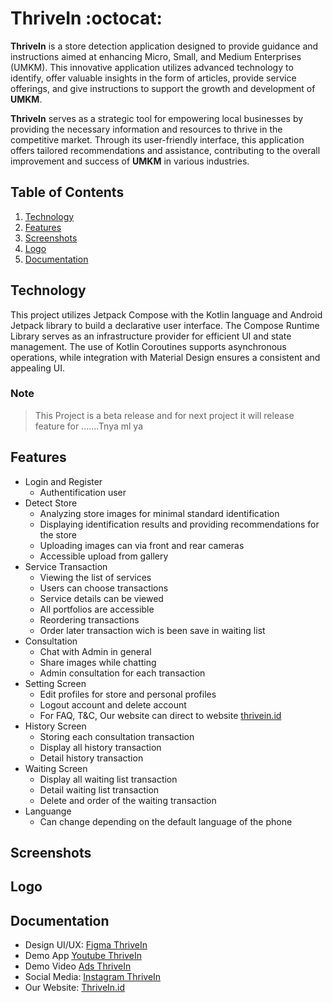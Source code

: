# ThriveIn :octocat:
**ThriveIn** is a store detection application designed to provide guidance and instructions aimed at enhancing Micro, Small, and Medium Enterprises (UMKM). This innovative application utilizes advanced technology to identify, offer valuable insights in the form of articles, provide service offerings, and give instructions to support the growth and development of **UMKM**. 
<p><b>ThriveIn</b> serves as a strategic tool for empowering local businesses by providing the necessary information and resources to thrive in the competitive market. Through its user-friendly interface, this application offers tailored recommendations and assistance, contributing to the overall improvement and success of <b>UMKM</b> in various industries.</p>

## Table of Contents
1. [Technology](#technology)
2. [Features](#features)
3. [Screenshots](#screenshots)
4. [Logo](#logo)
5. [Documentation](#documentation)

## Technology <a name="technology"></a>
This project utilizes Jetpack Compose with the Kotlin language and Android Jetpack library to build a declarative user interface. The Compose Runtime Library serves as an infrastructure provider for efficient UI and state management. The use of Kotlin Coroutines supports asynchronous operations, while integration with Material Design ensures a consistent and appealing UI.

### Note
>This Project is a beta release and for next project it will release feature for .......Tnya ml ya


## Features <a name="features"></a>
* Login and Register
  * Authentification user
* Detect Store
  * Analyzing store images for minimal standard identification
  * Displaying identification results and providing recommendations for the store
  * Uploading images can via front and rear cameras
  * Accessible upload from gallery 
* Service Transaction
    * Viewing the list of services
  * Users can choose transactions
  * Service details can be viewed
  * All portfolios are accessible
  * Reordering transactions
  * Order later transaction wich is been save in waiting list
* Consultation
  * Chat with Admin in general
  * Share images while chatting
  * Admin consultation for each transaction
* Setting Screen  
  * Edit profiles for store and personal profiles
  * Logout account and delete account
  * For FAQ, T&C, Our website can direct to website [thrivein.id]()
* History Screen
    * Storing each consultation transaction
    * Display all history transaction
    * Detail history transaction
* Waiting Screen
    * Display all waiting list transaction 
    * Detail waiting list transaction
    * Delete and order of the waiting transaction
* Languange
    * Can change depending on the default language of the phone

## Screenshots <a name="screenshots"></a>

## Logo <a name="logo"></a>

## Documentation <a name="documentation"></a>
* Design UI/UX: <a href="https://www.figma.com/file/62OyW5VoVbrRuJ0rrcTisD/Thrive-In-UI%2FUX-Design?type=design&node-id=254-8359&mode=design&t=GR1X01t4Zn0SKK3u-0" target="_blank">Figma ThriveIn</a>
* Demo App [Youtube ThriveIn]()
* Demo Video [Ads ThriveIn]()
* Social Media: <a href="https://www.instagram.com/thrivein._/" target="_blank">Instagram ThriveIn</a>
* Our Website: <a href="https://thrivein.id/" target="_blank">ThriveIn.id</a>
